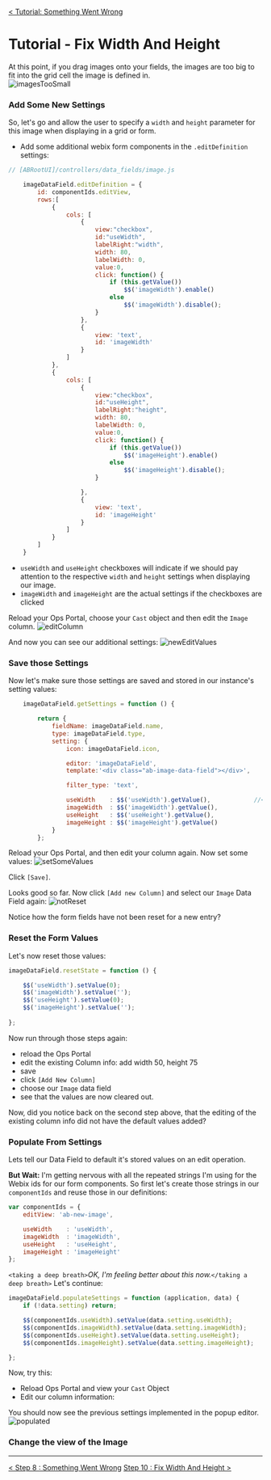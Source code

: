 [< Tutorial: Something Went Wrong](tutorial_step8.md)
# Tutorial - Fix Width And Height

At this point, if you drag images onto your fields, the images are too big to fit into the grid cell the image is defined in.  
![imagesTooSmall](images/step9_imagesTooSmall.png "Images Too Small")


### Add Some New Settings
So, let's go and allow the user to specify a `width` and `height` parameter for this image when displaying in a grid or form.

- Add some additional webix form components in the `.editDefinition` settings:
```javascript
// [ABRootUI]/controllers/data_fields/image.js

	imageDataField.editDefinition = {
		id: componentIds.editView,
		rows:[
			{
				cols: [
					{
						view:"checkbox", 
						id:"useWidth", 
						labelRight:"width", 
			            width: 80,
			            labelWidth: 0,
						value:0,
			            click: function() {
							if (this.getValue())
								$$('imageWidth').enable()
							else
								$$('imageWidth').disable();
			            }
					},
					{
						view: 'text',
			          	id: 'imageWidth'
					}
				]
			},
			{
				cols: [
					{
						view:"checkbox", 
						id:"useHeight", 
						labelRight:"height", 
			          	width: 80,
			            labelWidth: 0,
						value:0,
			            click: function() {
							if (this.getValue())
								$$('imageHeight').enable()
							else
								$$('imageHeight').disable();
			            }

					},
					{
						view: 'text',
			          	id: 'imageHeight'
					}
				]
			}
		]
	}
```

- `useWidth` and `useHeight` checkboxes will indicate if we should pay attention to the respective `width` and `height` settings when displaying our image.
- `imageWidth` and `imageHeight` are the actual settings if the checkboxes are clicked

Reload your Ops Portal, choose your `Cast` object and then edit the `Image` column.
![editColumn](images/step9_editColumn.png "Edit Column")


And now you can see our additional settings:
![newEditValues](images/step9_newEditValues.png "New Edit Values")


### Save those Settings
Now let's make sure those settings are saved and stored in our instance's setting values:
```javascript
	imageDataField.getSettings = function () {

		return {
			fieldName: imageDataField.name,
			type: imageDataField.type,
			setting: {
				icon: imageDataField.icon,

				editor: 'imageDataField',
				template:'<div class="ab-image-data-field"></div>',

				filter_type: 'text', 

				useWidth	: $$('useWidth').getValue(),			//<--- add values to our return obj
				imageWidth	: $$('imageWidth').getValue(),
				useHeight	: $$('useHeight').getValue(),
				imageHeight	: $$('imageHeight').getValue()
			}
		};
```

Reload your Ops Portal, and then edit your column again.  Now set some values:
![setSomeValues](images/step9_setSomeValues.png "Set Some Values")

Click `[Save]`.  

Looks good so far.  Now click `[Add new Column]` and select our `Image` Data Field again:
![notReset](images/step9_notReset.png "Not Reset")

Notice how the form fields have not been reset for a new entry?


### Reset the Form Values
Let's now reset those values:
```javascript
imageDataField.resetState = function () {

	$$('useWidth').setValue(0);
	$$('imageWidth').setValue('');
	$$('useHeight').setValue(0);
	$$('imageHeight').setValue('');
	
};
```


Now run through those steps again:

- reload the Ops Portal
- edit the existing Column info: add width 50, height 75
- save 
- click `[Add New Column]`
- choose our `Image` data field
- see that the values are now cleared out.


Now, did you notice back on the second step above, that the editing of the existing column info did not have the default values added?  


### Populate From Settings
Lets tell our Data Field to default it's stored values on an edit operation.  

**But Wait:** I'm getting nervous with all the repeated strings I'm using for the Webix ids for our form components.  So first let's create those strings in our `componentIds` and reuse those in our definitions:
```javascript
var componentIds = {
	editView: 'ab-new-image',

	useWidth	: 'useWidth',
	imageWidth	: 'imageWidth', 
	useHeight	: 'useHeight',
	imageHeight	: 'imageHeight'
};
```
`<taking a deep breath>`_OK, I'm feeling better about this now._`</taking a deep breath>` Let's continue:

```javascript
imageDataField.populateSettings = function (application, data) {
	if (!data.setting) return;

	$$(componentIds.useWidth).setValue(data.setting.useWidth);
	$$(componentIds.imageWidth).setValue(data.setting.imageWidth);
	$$(componentIds.useHeight).setValue(data.setting.useHeight);
	$$(componentIds.imageHeight).setValue(data.setting.imageHeight);

};
```

Now, try this:

- Reload Ops Portal and view your `Cast` Object
- Edit our column information:

You should now see the previous settings implemented in the popup editor.
![populated](images/step9_setSomeValues.png "Values Populated")



### Change the view of the Image



---
[< Step 8 : Something Went Wrong](tutorial_step8.md)
[Step 10 : Fix Width And Height >](tutorial_step10.md) 